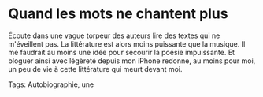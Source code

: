 # Quand les mots ne chantent plus

Écoute dans une vague torpeur des auteurs lire des textes qui ne m'éveillent pas. La littérature est alors moins puissante que la musique. Il me faudrait au moins une idée pour secourir la poésie impuissante. Et bloguer ainsi avec légèreté depuis mon iPhone redonne, au moins pour moi, un peu de vie à cette littérature qui meurt devant moi.

Tags: Autobiographie, une